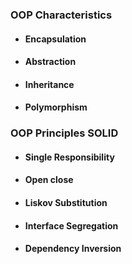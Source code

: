 ### OOP Characteristics

+ #### Encapsulation
+ #### Abstraction
+ #### Inheritance
+ #### Polymorphism

### OOP Principles SOLID

+ #### Single Responsibility
+ #### Open close
+ #### Liskov Substitution
+ #### Interface Segregation
+ #### Dependency Inversion